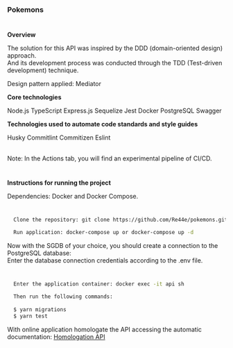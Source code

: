 <h3>Pokemons</h3>

#
**Overview**

The solution for this API was inspired by the DDD (domain-oriented design) approach.</br>
And its development process was conducted through the TDD (Test-driven development) technique.</br>

Design pattern applied: Mediator

**Core technologies**

Node.js TypeScript Express.js Sequelize Jest Docker PostgreSQL Swagger</br>


**Technologies used to automate code standards and style guides**

Husky Commitlint Commitizen Eslint

</br>
Note: In the Actions tab, you will find an experimental pipeline of  CI/CD.

#
**Instructions for running the project**

Dependencies: Docker and Docker Compose.</br>


#
```zsh
  Clone the repository: git clone https://github.com/Re44e/pokemons.git
```

```zsh
  Run application: docker-compose up or docker-compose up -d
```


Now with the SGDB of your choice, you should create a connection to the PostgreSQL database:</br> 
Enter the database connection credentials according to the .env file.

#
```zsh
  Enter the application container: docker exec -it api sh 
```

```zsh
  Then run the following commands:
  
  $ yarn migrations
  $ yarn test
```

With online application homologate the API accessing the automatic documentation: <a href="https://localhost:5000/pokemons-doc/v1/#/">Homologation API</a>
